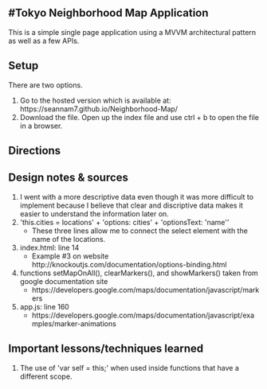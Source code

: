 #Tokyo Neighborhood Map Application
------------------------------------
This is a simple single page application using a MVVM architectural pattern
as well as a few APIs.

## Setup
There are two options.
<ol>
    <li>Go to the hosted version which is available at: https://seannam7.github.io/Neighborhood-Map/</li>
    <li>Download the file. Open up the index file and use ctrl + b to open the file in a browser.</li>
</ol>

## Directions


## Design notes & sources
<ol>
    <li>I went with a more descriptive data even though it was more difficult to implement because I believe that clear and discriptive data makes it easier to understand the information later on.</li>
    <li>'this.cities = locations' + 'options: cities' + 'optionsText: 'name''
        <ul>
            <li>These three lines allow me to connect the select element with the name of the locations.
            </li>
        </ul>
    </li>
    <li>index.html: line 14
        <ul>
            <li>Example #3 on website http://knockoutjs.com/documentation/options-binding.html</li>
        </ul>
    </li>
    <li>functions setMapOnAll(), clearMarkers(), and showMarkers() taken from google documentation site
        <ul>
            <li>https://developers.google.com/maps/documentation/javascript/markers</li>
        </ul>
    </li>
    <li>app.js: line 160
        <ul>
            <li>https://developers.google.com/maps/documentation/javascript/examples/marker-animations
        </ul>
    </li>
</ol>

## Important lessons/techniques learned
<ol>
    <li>The use of 'var self = this;' when used inside functions that have a different scope.</li>
</ol>